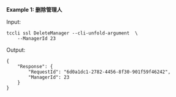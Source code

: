 **Example 1: 删除管理人**



Input: 

```
tccli ssl DeleteManager --cli-unfold-argument  \
    --ManagerId 23
```

Output: 
```
{
    "Response": {
        "RequestId": "6d0a1dc1-2782-4456-8f30-901f59f46242",
        "ManagerId": 23
    }
}
```

